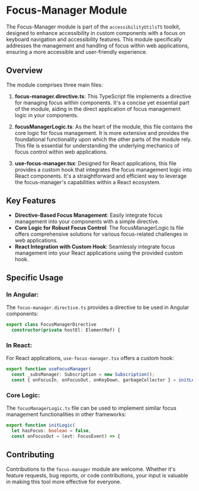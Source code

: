 
# Focus-Manager Module

The Focus-Manager module is part of the `accessibilityUtilsTS` toolkit, designed to enhance accessibility in custom components with a focus on keyboard navigation and accessibility features. This module specifically addresses the management and handling of focus within web applications, ensuring a more accessible and user-friendly experience.

## Overview

The module comprises three main files:

1. **focus-manager.directive.ts**: This TypeScript file implements a directive for managing focus within components. It's a concise yet essential part of the module, aiding in the direct application of focus management logic in your components.

2. **focusManagerLogic.ts**: As the heart of the module, this file contains the core logic for focus management. It is more extensive and provides the foundational functionality upon which the other parts of the module rely. This file is essential for understanding the underlying mechanics of focus control within web applications.

3. **use-focus-manager.tsx**: Designed for React applications, this file provides a custom hook that integrates the focus management logic into React components. It's a straightforward and efficient way to leverage the focus-manager's capabilities within a React ecosystem.

## Key Features

- **Directive-Based Focus Management**: Easily integrate focus management into your components with a simple directive.
- **Core Logic for Robust Focus Control**: The focusManagerLogic.ts file offers comprehensive solutions for various focus-related challenges in web applications.
- **React Integration with Custom Hook**: Seamlessly integrate focus management into your React applications using the provided custom hook.

## Specific Usage

### In Angular:
The `focus-manager.directive.ts` provides a directive to be used in Angular components:
```typescript
export class FocusManagerDirective
  constructor(private hostEl: ElementRef) {
```

### In React:
For React applications, `use-focus-manager.tsx` offers a custom hook:
```typescript
export function useFocusManager(
  const _subsManager: Subscription = new Subscription();
  const { onFocusIn, onFocusOut, onKeyDown, garbageCollector } = initLogic(
```

### Core Logic:
The `focusManagerLogic.ts` file can be used to implement similar focus management functionalities in other frameworks:
```typescript
export function initLogic(
  let hasFocus: boolean = false,
  const onFocusOut = (evt: FocusEvent) => {
```

## Contributing

Contributions to the `focus-manager` module are welcome. Whether it's feature requests, bug reports, or code contributions, your input is valuable in making this tool more effective for everyone.

